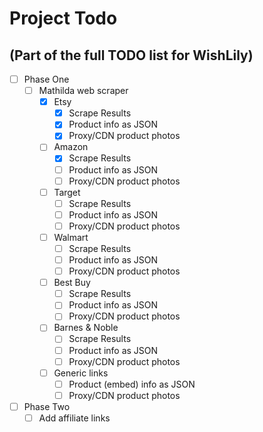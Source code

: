 # Project Todo
## (Part of the full TODO list for WishLily)

- [ ] Phase One
  - [ ] Mathilda web scraper
    - [X] Etsy
      - [X] Scrape Results
      - [X] Product info as JSON
      - [X] Proxy/CDN product photos
    - [ ] Amazon
      - [X] Scrape Results
      - [ ] Product info as JSON
      - [ ] Proxy/CDN product photos
    - [ ] Target
      - [ ] Scrape Results
      - [ ] Product info as JSON
      - [ ] Proxy/CDN product photos
    - [ ] Walmart
      - [ ] Scrape Results
      - [ ] Product info as JSON
      - [ ] Proxy/CDN product photos
    - [ ] Best Buy
      - [ ] Scrape Results
      - [ ] Product info as JSON
      - [ ] Proxy/CDN product photos
    - [ ] Barnes & Noble
      - [ ] Scrape Results
      - [ ] Product info as JSON
      - [ ] Proxy/CDN product photos
    - [ ] Generic links
      - [ ] Product (embed) info as JSON
      - [ ] Proxy/CDN product photos
- [ ] Phase Two
  - [ ] Add affiliate links
